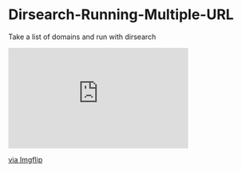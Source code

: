 # Dirsearch-Running-Multiple-URL
Take a list of domains and run with dirsearch

<div style="width:360px;max-width:100%;"><div style="height:0;padding-bottom:56.11%;position:relative;"><iframe width="360" height="202" style="position:absolute;top:0;left:0;width:100%;height:100%;" frameBorder="0" src="https://imgflip.com/embed/42rk18"></iframe></div><p><a href="https://imgflip.com/gif/42rk18">via Imgflip</a></p></div>

